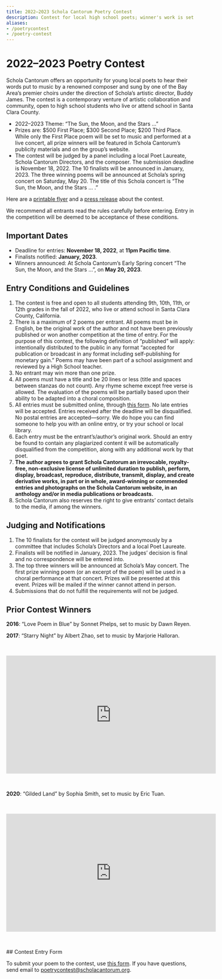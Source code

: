 ```yaml
---
title: 2022–2023 Schola Cantorum Poetry Contest
description: Contest for local high school poets; winner's work is set to music and performed by Schola.
aliases:
- /poetrycontest
- /poetry-contest
---
```


# 2022&ndash;2023 Poetry Contest

Schola Cantorum offers an opportunity for young local poets to hear their words
put to music by a renowned composer and sung by one of the Bay Area&rsquo;s premier choirs
under the direction of Schola’s artistic director, Buddy
James. The contest is a contemporary venture of artistic collaboration and
community, open to high school students who live or attend school in Santa Clara
County.

* 2022&ndash;2023 Theme: &ldquo;The Sun, the Moon, and the Stars ...&rdquo;
* Prizes are: $500 First Place; $300 Second Place; $200 Third Place. While only
  the First Place poem will be set to music and performed at a live concert, all
  prize winners will be featured in Schola Cantorum&rsquo;s publicity materials and on
  the group&rsquo;s website.
* The contest will be judged by a panel including a local Poet Laureate, 
  Schola Cantorum Directors, and the composer. The
  submission deadline is November 18, 2022. The 10 finalists will be announced
  in January, 2023. The three winning poems will be announced at Schola&rsquo;s
  spring concert on Saturday, May 20. 
  The title of this Schola concert is &ldquo;The Sun, the Moon, and the Stars ... .&rdquo;

Here are a [printable flyer](/poetry/flyer.pdf) and a
[press release](/press/2023-05-20.pdf) about the contest.

We recommend all entrants read the rules carefully before entering. Entry in the
competition will be deemed to be acceptance of these conditions.

## Important Dates

* Deadline for entries: **November 18, 2022**, at **11pm Pacific time**.
* Finalists notified: **January, 2023**.
* Winners announced: At Schola Cantorum’s Early Spring concert &ldquo;The Sun, the Moon, and the Stars ...&rdquo;,
  on **May 20, 2023**.

## Entry Conditions and Guidelines

1. The contest is free and open to all students attending 9th, 10th, 11th, or
   12th grades in the fall of 2022, who live or attend school in Santa Clara
   County, California.
2. There is a maximum of 2 poems per entrant. All poems must be in English, be
   the original work of the author and not have been previously published or won
   another competition at the time of entry. For the purpose of this contest,
   the following definition of &ldquo;published&rdquo; will apply: intentionally distributed
   to the public in any format &ldquo;accepted for publication or broadcast in any
   format including self-publishing for monetary gain.&rdquo; Poems may have been part
   of a school assignment and reviewed by a High School teacher.
3. No entrant may win more than one prize.
4. All poems must have a title and be 20 lines or less (title and spaces between
   stanzas do not count). Any rhyme scheme except free verse is allowed. The
   evaluation of the poems will be partially based upon their ability to be
   adapted into a choral composition.
5. All entries must be submitted online, through
   [this form](https://forms.gle/ipxLLhWzNPtbp9um8). No late entries will be
   accepted. Entries received after the deadline will be disqualified. No postal
   entries are accepted&mdash;sorry. We do hope you can find someone to help you with
   an online entry, or try your school or local library.
6. Each entry must be the entrant&rsquo;s/author&rsquo;s original work. Should an entry be
   found to contain any plagiarized content it will be automatically
   disqualified from the competition, along with any additional work by that
   poet.
7. **The author agrees to grant Schola Cantorum an irrevocable, royalty-free,
   non-exclusive license of unlimited duration to publish, perform, display,
   broadcast, reproduce, distribute, transmit, display, and create derivative
   works, in part or in whole, award-winning or commended entries and photographs
   on the Schola Cantorum website, in an anthology and/or in media publications or
   broadcasts.**
8. Schola Cantorum also reserves the right to give entrants&rsquo; contact details to
   the media, if among the winners.

## Judging and Notifications

1. The 10 finalists for the contest will be judged anonymously by a committee
   that includes Schola&rsquo;s Directors and a local Poet Laureate.
2. Finalists will be notified in January, 2023. The judges&rsquo; decision is
   final and no correspondence will be entered into.
3. The top three winners will be announced at Schola&rsquo;s May concert. The
   first prize winning poem (or an excerpt of the poem) will be used in a choral
   performance at that concert. Prizes will be presented at this event. Prizes
   will be mailed if the winner cannot attend in person.
4. Submissions that do not fulfill the requirements will not be judged.

## Prior Contest Winners

<b>2016</b>: &ldquo;Love Poem in Blue&rdquo; by Sonnet Phelps, set to music by Dawn Reyen.

<b>2017</b>: &ldquo;Starry Night&rdquo; by Albert Zhao, set to music by Marjorie Halloran.
<p>&nbsp;</p>
<iframe width="560" height="315" src="https://www.youtube.com/embed/M705te7cR0s?rel=0" title="Starry Night" frameborder="0" allow="accelerometer; autoplay; clipboard-write; encrypted-media; gyroscope; picture-in-picture" allowfullscreen></iframe>
<p>&nbsp;</p>
<b>2020</b>: &ldquo;Gilded Land&rdquo; by Sophia Smith, set to music by Eric Tuan.
<p>&nbsp;</p>
<iframe width="560" height="315" src="https://www.youtube.com/embed/z-6C1gHeVY0?rel=0" title="Gilded Land" frameborder="0" allow="accelerometer; autoplay; clipboard-write; encrypted-media; gyroscope; picture-in-picture" allowfullscreen></iframe>
<p>&nbsp;</p>
## Contest Entry Form

To submit your poem to the contest, use [this
form](https://forms.gle/ipxLLhWzNPtbp9um8). If you have questions, send email
to [poetrycontest@scholacantorum.org](mailto:poetrycontest@scholacantorum.org).
